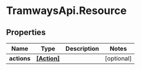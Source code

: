 # TramwaysApi.Resource

## Properties

Name | Type | Description | Notes
------------ | ------------- | ------------- | -------------
**actions** | [**[Action]**](Action.md) |  | [optional] 


